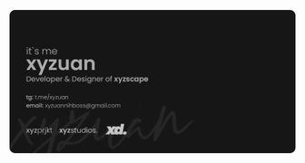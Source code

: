 <p align="center">
  <img src="https://github.com/xyzuan/xyzuan/raw/master/personalcardv9.png"><br>
</p>
